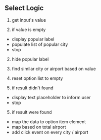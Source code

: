 ## Select Logic

1. get input's value

2. if value is empty
  - display popular label
  - populate list of popular city
  - stop

2. hide popular label

3. find similar city or airport based on value

4. reset option list to empty

5. if result didn't found
  - display text placeholder to inform user
  - stop

5. if result were found 
  - map the data to option item element
  - map based on total airport 
  - add click event on every city / airport
